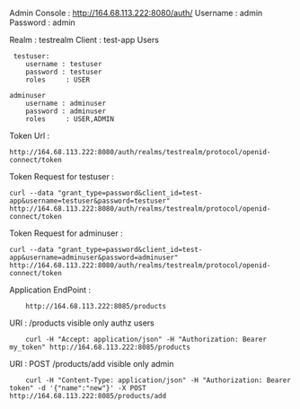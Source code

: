 Admin Console : http://164.68.113.222:8080/auth/
Username : admin
Password : admin



Realm : testrealm
Client : test-app
Users

     testuser:
        username : testuser
        password : testuser
        roles     : USER
    
    adminuser
        username : adminuser
        password : adminuser
        roles     : USER,ADMIN 
        
        
Token Url :   
   
    http://164.68.113.222:8080/auth/realms/testrealm/protocol/openid-connect/token 
Token Request for testuser : 

    curl --data "grant_type=password&client_id=test-app&username=testuser&password=testuser" http://164.68.113.222:8080/auth/realms/testrealm/protocol/openid-connect/token
Token Request for adminuser : 
      
    curl --data "grant_type=password&client_id=test-app&username=adminuser&password=adminuser" http://164.68.113.222:8080/auth/realms/testrealm/protocol/openid-connect/token



Application EndPoint : 
        
        http://164.68.113.222:8085/products

URI :  /products  visible only authz users 
        
        curl -H "Accept: application/json" -H "Authorization: Bearer my_token" http://164.68.113.222:8085/products
       
URI : POST  /products/add visible only admin   
        
        curl -H "Content-Type: application/json" -H "Authorization: Bearer token" -d '{"name":"new"}' -X POST http://164.68.113.222:8085/products/add
               


           